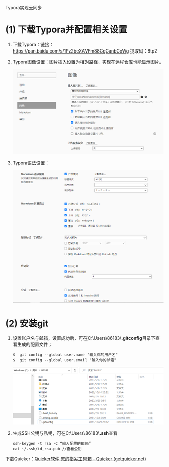 Typora实现云同步

# (1) 下载Typora并配置相关设置

1. 下载Typora：链接：https://pan.baidu.com/s/1Pz2beXAVFm88CgCanbCoWg 
   提取码：8tp2

2. Typora图像设置：图片插入设置为相对路径，实现在远程仓库也能显示图片。

   ![image-20230707103411794](../assets/Typora实现云同步/image-20230707103411794.png)

3. Typora语法设置：

   ![image-20230707103711766](../assets/Typora实现云同步/image-20230707103711766.png)

# (2) 安装git

1. 设置账户名与邮箱，设置成功后，可在C:\Users\86183\\**.gitconfig**目录下查看生成的配置文件；

   ```
   $  git config --global user.name "输入你的用户名"
   $  git config --global user.email "输入你的邮箱"
   ```

   ![image-20230707105855804](../assets/Typora实现云同步/image-20230707105855804.png)

2. 生成SSH公钥与私钥，可在C:\Users\86183\\**.ssh**查看

   ```
   ssh-keygen -t rsa -C “输入配置的邮箱”
   cat ~/.ssh/id_rsa.pub //查看公钥
   ```

















下载Quicker：[Quicker软件 您的指尖工具箱 - Quicker (getquicker.net)](https://getquicker.net/)